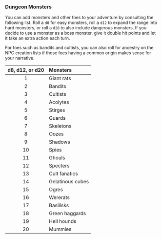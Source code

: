 ### Dungeon Monsters

You can add monsters and other foes to your adventure by consulting the following list.
Roll a `d8` for easy monsters, roll a `d12` to expand the range into hard monsters, or roll a `d20` to also include dangerous monsters.
If you decide to use a monster as a boss monster, give it double hit points and let it take an extra action each turn.

For foes such as bandits and cultists, you can also roll for ancestry on the NPC creation lists if those foes having a common origin makes sense for your narrative.

<!-- TODO This table is currently very much focused on tiers 1 and 2. We should add to it, to make it useable for higher tiers as well. -->

| d8, d12, or d20 | Monsters         |
|:---------------:|:-----------------|
|        1        | Giant rats       |
|        2        | Bandits          |
|        3        | Cultists         |
|        4        | Acolytes         |
|        5        | Stirges          |
|        6        | Guards           |
|        7        | Skeletons        |
|        8        | Oozes            |
|        9        | Shadows          |
|       10        | Spies            |
|       11        | Ghouls           |
|       12        | Specters         |
|       13        | Cult fanatics    |
|       14        | Gelatinous cubes |
|       15        | Ogres            |
|       16        | Wererats         |
|       17        | Basilisks        |
|       18        | Green haggards   |
|       19        | Hell hounds      |
|       20        | Mummies          |
